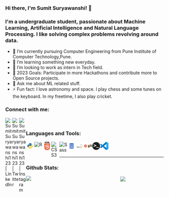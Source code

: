 ### Hi there, I'm Sumit Suryawanshi! 👋 

<!--
**SumitSuryawanshi123** is a ✨ _special_ ✨ repository because its `README.md` (this file) appears on your GitHub profile.

Here are some ideas to get you started:

- 🔭 I’m currently working on ...
- 🌱 I’m currently learning ...
- 👯 I’m looking to collaborate on ...
- 🤔 I’m looking for help with ...
- 💬 Ask me about ...
- 📫 How to reach me: ...
- 😄 Pronouns: ...
- ⚡ Fun fact: ...
-->

### I'm a undergraduate student, passionate about Machine Learning, Artificial Intelligence and Natural Language Processing. I like solving complex problems revolving around data. 
- 🔭 I’m currently pursuing Computer Engineering from Pune Institute of Computer Technology,Pune.
- 🌱 I’m learning something new everyday.
- 👯 I’m looking to work as intern in Tech field.
- 🥅 2023 Goals: Participate in more Hackathons and contribute more to Open Source projects.
- 💬 Ask me about ML related stuff.
- ⚡ Fun fact: I love astronomy and space. I play chess and some tunes on the keyboard. In my freetime, I also play cricket.

### Connect with me:

[<img align="left" alt="SumitSuryawanshi123 | LinkedIn" width="22px" src="https://img.icons8.com/?size=96&id=xuvGCOXi8Wyg&format=png" />][linkedin]
[<img align="left" alt="SumitSuryawanshi123 | Twitter" width="22px" src="https://img.icons8.com/?size=96&id=OumT4lIcOllS&format=png" />][Mail]
[<img align="left" alt="SumitSuryawanshi123 | Instagram" width="22px" src="https://img.icons8.com/?size=96&id=Xy10Jcu1L2Su&format=png" />][instagram]

<br />

### Languages and Tools:

[<img align="left" alt="Python" width="26px" src="https://raw.githubusercontent.com/github/explore/80688e429a7d4ef2fca1e82350fe8e3517d3494d/topics/python/python.png" />][website]
[<img align="left" alt="R" width="28px" src="https://miro.medium.com/v2/resize:fit:828/format:webp/1*-Fl_9gJR5wmFoeL1bededw@2x.jpeg" />][website]
[<img align="left" alt="HTML5" width="26px" src="https://raw.githubusercontent.com/github/explore/80688e429a7d4ef2fca1e82350fe8e3517d3494d/topics/html/html.png" />][website]
[<img align="left" alt="CSS3" width="26px" src="https://img.icons8.com/?size=96&id=aR9CXyMagKIS&format=png" />][website]
[<img align="left" alt="Sass" width="26px" src="https://image.pngaaa.com/242/4152242-middle.png" />][website]
[<img align="left" alt="SQL" width="26px" src="https://raw.githubusercontent.com/github/explore/80688e429a7d4ef2fca1e82350fe8e3517d3494d/topics/sql/sql.png" />][website]
[<img align="left" alt="MySQL" width="26px" src="https://raw.githubusercontent.com/github/explore/80688e429a7d4ef2fca1e82350fe8e3517d3494d/topics/mysql/mysql.png" />][website]
[<img align="left" alt="Git" width="26px" src="https://raw.githubusercontent.com/github/explore/80688e429a7d4ef2fca1e82350fe8e3517d3494d/topics/git/git.png" />][website]
[<img align="left" alt="Terminal" width="26px" src="https://raw.githubusercontent.com/github/explore/80688e429a7d4ef2fca1e82350fe8e3517d3494d/topics/terminal/terminal.png" />][website]
[<img align="left" alt="Visual Studio Code" width="26px" src="https://raw.githubusercontent.com/github/explore/80688e429a7d4ef2fca1e82350fe8e3517d3494d/topics/visual-studio-code/visual-studio-code.png" />][website]

<br />
<br />

---

### Github Stats:


<img align="left" width="300px" src="https://github-readme-stats.vercel.app/api/top-langs/?username=SumitSuryawanshi123&theme=vue-dark&show_icons=true&hide_border=true&layout=compact" />
<img align="center" width="350px" src="https://github-readme-streak-stats.herokuapp.com/?user=SumitSuryawanshi123&theme=vue-dark&hide_border=true" />


[Mail]: suryawanshisumit2003@gmail.com
[instagram]: https://www.instagram.com/sumit__suryawanshi_/
[linkedin]: https://www.linkedin.com/in/sumit-suryawanshi-87469125b/
[website]: https://github.com/SumitSuryawanshi123
